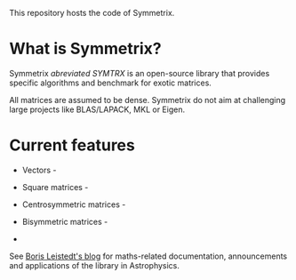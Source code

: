 
This repository hosts the code of Symmetrix.

# What is Symmetrix?

Symmetrix *abreviated SYMTRX* is an open-source library that provides
specific algorithms and benchmark for exotic matrices.

All matrices are assumed to be dense. Symmetrix do not aim at challenging large projects like BLAS/LAPACK, MKL or Eigen.

# Current features

* Vectors -

* Square matrices -

* Centrosymmetric matrices -

* Bisymmetric matrices -

*

See [Boris Leistedt's blog](http://ixkael.com/blog) for maths-related documentation, announcements and applications of the library in Astrophysics.

